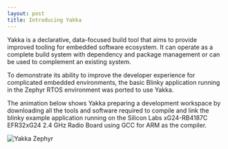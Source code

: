```yaml
---
layout: post
title: Introducing Yakka
---
```

Yakka is a declarative, data-focused build tool that aims to provide improved tooling for embedded software ecosystem.
It can operate as a complete build system with dependency and package management or can be used to complement an existing system.

To demonstrate its ability to improve the developer experience for complicated embedded environments, the basic Blinky application running in the Zephyr RTOS environment was ported to use Yakka.

The animation below shows Yakka preparing a development workspace by downloading all the tools and software required to compile and link the blinky example application running on the Silicon Labs xG24-RB4187C EFR32xG24 2.4 GHz Radio Board using GCC for ARM as the compiler.

![Yakka Zephyr](/img/zephyr_blink_demo.gif)

